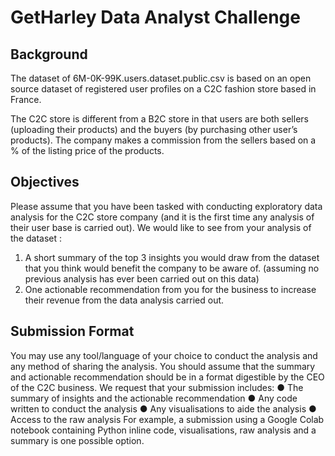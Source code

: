 # GetHarley Data Analyst Challenge

## Background

The dataset of 6M-0K-99K.users.dataset.public.csv is based on an open
source dataset of registered user profiles on a C2C fashion store based in
France.

The C2C store is different from a B2C store in that users are both sellers
(uploading their products) and the buyers (by purchasing other user’s
products).
The company makes a commission from the sellers based on a % of the
listing price of the products.

## Objectives
Please assume that you have been tasked with conducting exploratory data
analysis for the C2C store company (and it is the first time any analysis of
their user base is carried out).
We would like to see from your analysis of the dataset :
1. A short summary of the top 3 insights you would draw from the
dataset that you think would benefit the company to be aware of.
(assuming no previous analysis has ever been carried out on this data)
2. One actionable recommendation from you for the business to increase
their revenue from the data analysis carried out.

## Submission Format
You may use any tool/language of your choice to conduct the analysis and
any method of sharing the analysis.
You should assume that the summary and actionable recommendation
should be in a format digestible by the CEO of the C2C business.
We request that your submission includes:
● The summary of insights and the actionable recommendation
● Any code written to conduct the analysis
● Any visualisations to aide the analysis
● Access to the raw analysis
For example, a submission using a Google Colab notebook containing
Python inline code, visualisations, raw analysis and a summary is one
possible option.